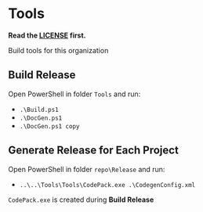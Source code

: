 # Tools

**Read the [LICENSE](https://github.com/vczh-libraries/Tools/blob/master/LICENSE.md) first.**

Build tools for this organization

## Build Release

Open PowerShell in folder `Tools` and run:

- `.\Build.ps1`
- `.\DocGen.ps1`
- `.\DocGen.ps1 copy`

## Generate Release for Each Project

Open PowerShell in folder `repo\Release` and run:

- `..\..\Tools\Tools\CodePack.exe .\CodegenConfig.xml`

`CodePack.exe` is created during **Build Release**
